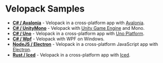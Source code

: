 # Velopack Samples

- [**C# / Avalonia**](CSharpAvalonia) - Velopack in a cross-platform app with [Avalonia](https://avaloniaui.net/).
- [**C# / UnityMono**](CSharpUnityMono) - Velopack with [Unity Game Engine](https://unity.com/) and Mono.
- [**C# / Uno**](CSharpUno) - Velopack in a cross-platform app with [Uno Platform](https://github.com/unoplatform/uno).
- [**C# / Wpf**](CSharpWpf) - Velopack with WPF on Windows.
- [**NodeJS / Electron**](NodeJSElectron) - Velopack in a cross-platform JavaScript app with [Electron](https://www.electronjs.org/).
- [**Rust / Iced**](RustIced) - Velopack in a cross-platform app with [Iced](https://github.com/iced-rs/iced).
